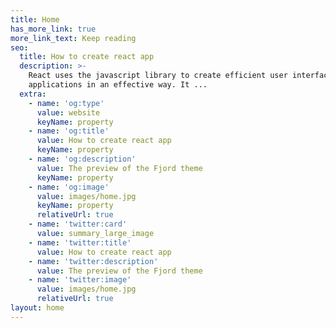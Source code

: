 ```yaml
---
title: Home
has_more_link: true
more_link_text: Keep reading
seo:
  title: How to create react app
  description: >-
    React uses the javascript library to create efficient user interfaces of web
    applications in an effective way. It ...
  extra:
    - name: 'og:type'
      value: website
      keyName: property
    - name: 'og:title'
      value: How to create react app
      keyName: property
    - name: 'og:description'
      value: The preview of the Fjord theme
      keyName: property
    - name: 'og:image'
      value: images/home.jpg
      keyName: property
      relativeUrl: true
    - name: 'twitter:card'
      value: summary_large_image
    - name: 'twitter:title'
      value: How to create react app
    - name: 'twitter:description'
      value: The preview of the Fjord theme
    - name: 'twitter:image'
      value: images/home.jpg
      relativeUrl: true
layout: home
---
```


